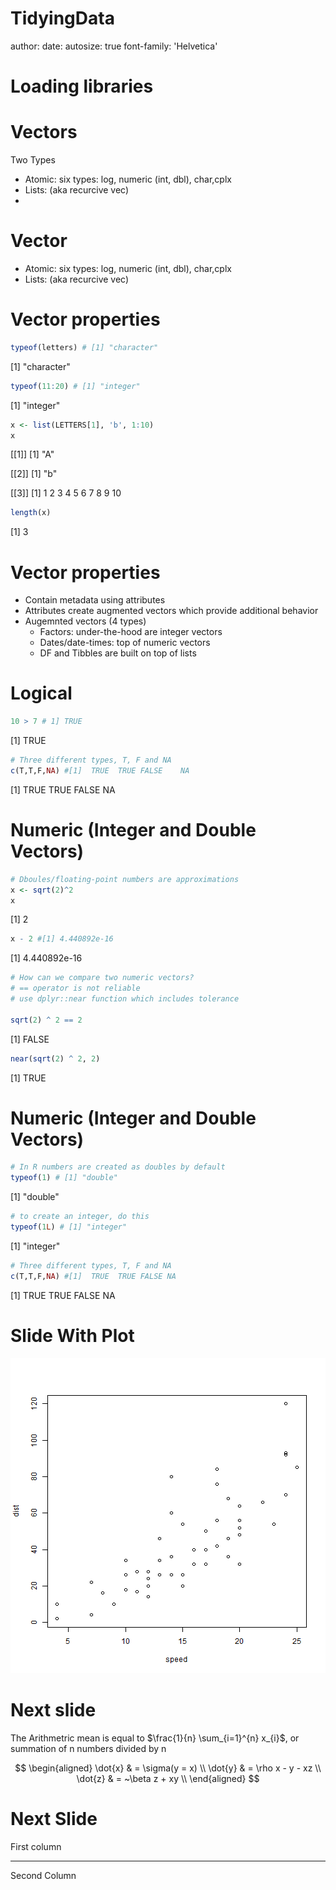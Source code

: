 TidyingData
========================================================
author: 
date: 
autosize: true
font-family: 'Helvetica'

Loading libraries
========================================================



Vectors
========================================================

Two Types

- Atomic: six types: log, numeric (int, dbl), char,cplx
- Lists: (aka recurcive vec)
- 

Vector
========================================================

- Atomic: six types: log, numeric (int, dbl), char,cplx
- Lists: (aka recurcive vec)

Vector properties
========================================================


```r
typeof(letters) # [1] "character"
```

[1] "character"

```r
typeof(11:20) # [1] "integer"
```

[1] "integer"

```r
x <- list(LETTERS[1], 'b', 1:10)
x
```

[[1]]
[1] "A"

[[2]]
[1] "b"

[[3]]
 [1]  1  2  3  4  5  6  7  8  9 10

```r
length(x)
```

[1] 3

Vector properties
========================================================

* Contain metadata using attributes
* Attributes create augmented vectors which provide additional behavior
* Augemnted vectors (4 types)
  + Factors: under-the-hood are integer vectors
  + Dates/date-times: top of numeric vectors
  + DF and Tibbles are built on top of lists
 
 Logical 
========================================================


```r
10 > 7 # 1] TRUE
```

[1] TRUE

```r
# Three different types, T, F and NA 
c(T,T,F,NA) #[1]  TRUE  TRUE FALSE    NA
```

[1]  TRUE  TRUE FALSE    NA

Numeric (Integer and Double Vectors)
========================================================


```r
# Dboules/floating-point numbers are approximations
x <- sqrt(2)^2
x
```

[1] 2

```r
x - 2 #[1] 4.440892e-16
```

[1] 4.440892e-16

```r
# How can we compare two numeric vectors? 
# == operator is not reliable
# use dplyr::near function which includes tolerance

sqrt(2) ^ 2 == 2
```

[1] FALSE

```r
near(sqrt(2) ^ 2, 2)
```

[1] TRUE

Numeric (Integer and Double Vectors)
========================================================

```r
# In R numbers are created as doubles by default
typeof(1) # [1] "double"
```

[1] "double"

```r
# to create an integer, do this
typeof(1L) # [1] "integer"
```

[1] "integer"

```r
# Three different types, T, F and NA 
c(T,T,F,NA) #[1]  TRUE  TRUE FALSE NA
```

[1]  TRUE  TRUE FALSE    NA

Slide With Plot
========================================================

![plot of chunk unnamed-chunk-6](TidyingData-figure/unnamed-chunk-6-1.png)

Next slide
=======================================================

The Arithmetric mean is equal to $\frac{1}{n} \sum_{i=1}^{n} x_{i}$, or summation of n numbers divided by n

$$
   \begin{aligned}
   \dot{x} & = \sigma(y = x) \\
   \dot{y} & = \rho x - y - xz \\
   \dot{z} & = ~\beta z + xy \\
   \end{aligned}
$$

Next Slide
========================================================

First column
***

Second Column

